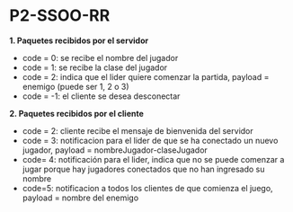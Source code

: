 # P2-SSOO-RR
**1. Paquetes recibidos por el servidor**
* code = 0: se recibe el nombre del jugador
* code = 1: se recibe la clase del jugador
* code = 2: indica que el lider quiere comenzar la partida, payload = enemigo (puede ser 1, 2 o 3)
* code = -1: el cliente se desea desconectar 

**2. Paquetes recibidos por el cliente**
* code = 2: cliente recibe el mensaje de bienvenida del servidor
* code = 3: notificacion para el lider de que se ha conectado un nuevo jugador, payload = nombreJugador-claseJugador
* code= 4: notificación para el lider, indica que no se puede comenzar a jugar porque hay jugadores conectados que no han ingresado su nombre
* code=5: notificacion a todos los clientes de que comienza el juego, payload = nombre del enemigo

